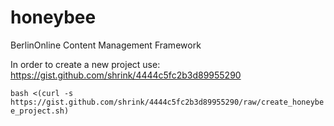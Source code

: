 honeybee
========

BerlinOnline Content Management Framework

In order to create a new project use:
https://gist.github.com/shrink/4444c5fc2b3d89955290

```bash <(curl -s https://gist.github.com/shrink/4444c5fc2b3d89955290/raw/create_honeybee_project.sh)```
